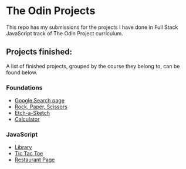 # The Odin Projects

This repo has my submissions for the projects I have done in Full Stack JavaScript track of The Odin Project curriculum.

## Projects finished:

A list of finished projects, grouped by the course they belong to, can be found below.

### Foundations

- [Google Search page](https://mohaimenh.github.io/the-odin-projects/foundations/google-homepage/index.html)
- [Rock, Paper, Scissors](https://mohaimenh.github.io/the-odin-projects/foundations/rock-paper-scissors/index.html)
- [Etch-a-Sketch](https://mohaimenh.github.io/the-odin-projects/foundations/etch-a-sketch/index.html)
- [Calculator](https://mohaimenh.github.io/the-odin-projects/foundations/calculator/index.html)

### JavaScript

- [Library](https://mohaimenh.github.io/the-odin-projects/javascript/library/index.html)
- [Tic Tac Toe](https://mohaimenh.github.io/the-odin-projects/javascript/tic-tac-toe/index.html)
- [Restaurant Page](https://mohaimenh.github.io/the-odin-projects/javascript/restaurant-page/dist/index.html)
